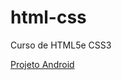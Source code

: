 # html-css
 Curso de HTML5e CSS3 

<a href='/html-css/desafios/d10/android.html' target='_blank'>Projeto Android</a>
